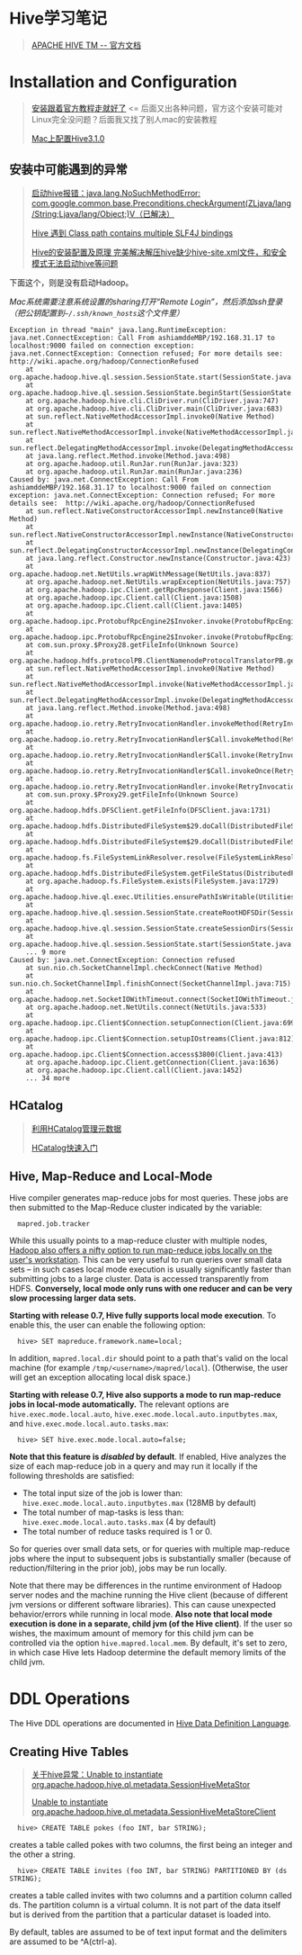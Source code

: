 # Hive学习笔记

> [APACHE HIVE TM -- 官方文档](https://hive.apache.org/)

# Installation and Configuration

> [安装跟着官方教程走就好了](https://cwiki.apache.org/confluence/display/Hive/GettingStarted#GettingStarted-InstallationandConfiguration)	<=	后面又出各种问题，官方这个安装可能对Linux完全没问题？后面我又找了别人mac的安装教程
>
> [Mac上配置Hive3.1.0](https://blog.csdn.net/zhangvalue/article/details/84282827)

## 安装中可能遇到的异常

> [启动hive报错：java.lang.NoSuchMethodError: com.google.common.base.Preconditions.checkArgument(ZLjava/lang/String;Ljava/lang/Object;)V（已解决）](https://www.cnblogs.com/guohu/p/13200879.html)
>
> [Hive 遇到 Class path contains multiple SLF4J bindings](https://www.cnblogs.com/Jesse-Li/p/7809485.html)
>
> [Hive的安装配置及原理 完美解决解压hive缺少hive-site.xml文件，和安全模式无法启动hive等问题](https://blog.csdn.net/iamboluke/article/details/103496098)

下面这个，则是没有启动Hadoop。

*Mac系统需要注意系统设置的sharing打开“Remote Login”，然后添加ssh登录（把公钥配置到`~/.ssh/known_hosts`这个文件里）*

```shell
Exception in thread "main" java.lang.RuntimeException: java.net.ConnectException: Call From ashiamddeMBP/192.168.31.17 to localhost:9000 failed on connection exception: java.net.ConnectException: Connection refused; For more details see:  http://wiki.apache.org/hadoop/ConnectionRefused
	at org.apache.hadoop.hive.ql.session.SessionState.start(SessionState.java:651)
	at org.apache.hadoop.hive.ql.session.SessionState.beginStart(SessionState.java:591)
	at org.apache.hadoop.hive.cli.CliDriver.run(CliDriver.java:747)
	at org.apache.hadoop.hive.cli.CliDriver.main(CliDriver.java:683)
	at sun.reflect.NativeMethodAccessorImpl.invoke0(Native Method)
	at sun.reflect.NativeMethodAccessorImpl.invoke(NativeMethodAccessorImpl.java:62)
	at sun.reflect.DelegatingMethodAccessorImpl.invoke(DelegatingMethodAccessorImpl.java:43)
	at java.lang.reflect.Method.invoke(Method.java:498)
	at org.apache.hadoop.util.RunJar.run(RunJar.java:323)
	at org.apache.hadoop.util.RunJar.main(RunJar.java:236)
Caused by: java.net.ConnectException: Call From ashiamddeMBP/192.168.31.17 to localhost:9000 failed on connection exception: java.net.ConnectException: Connection refused; For more details see:  http://wiki.apache.org/hadoop/ConnectionRefused
	at sun.reflect.NativeConstructorAccessorImpl.newInstance0(Native Method)
	at sun.reflect.NativeConstructorAccessorImpl.newInstance(NativeConstructorAccessorImpl.java:62)
	at sun.reflect.DelegatingConstructorAccessorImpl.newInstance(DelegatingConstructorAccessorImpl.java:45)
	at java.lang.reflect.Constructor.newInstance(Constructor.java:423)
	at org.apache.hadoop.net.NetUtils.wrapWithMessage(NetUtils.java:837)
	at org.apache.hadoop.net.NetUtils.wrapException(NetUtils.java:757)
	at org.apache.hadoop.ipc.Client.getRpcResponse(Client.java:1566)
	at org.apache.hadoop.ipc.Client.call(Client.java:1508)
	at org.apache.hadoop.ipc.Client.call(Client.java:1405)
	at org.apache.hadoop.ipc.ProtobufRpcEngine2$Invoker.invoke(ProtobufRpcEngine2.java:234)
	at org.apache.hadoop.ipc.ProtobufRpcEngine2$Invoker.invoke(ProtobufRpcEngine2.java:119)
	at com.sun.proxy.$Proxy28.getFileInfo(Unknown Source)
	at org.apache.hadoop.hdfs.protocolPB.ClientNamenodeProtocolTranslatorPB.getFileInfo(ClientNamenodeProtocolTranslatorPB.java:964)
	at sun.reflect.NativeMethodAccessorImpl.invoke0(Native Method)
	at sun.reflect.NativeMethodAccessorImpl.invoke(NativeMethodAccessorImpl.java:62)
	at sun.reflect.DelegatingMethodAccessorImpl.invoke(DelegatingMethodAccessorImpl.java:43)
	at java.lang.reflect.Method.invoke(Method.java:498)
	at org.apache.hadoop.io.retry.RetryInvocationHandler.invokeMethod(RetryInvocationHandler.java:422)
	at org.apache.hadoop.io.retry.RetryInvocationHandler$Call.invokeMethod(RetryInvocationHandler.java:165)
	at org.apache.hadoop.io.retry.RetryInvocationHandler$Call.invoke(RetryInvocationHandler.java:157)
	at org.apache.hadoop.io.retry.RetryInvocationHandler$Call.invokeOnce(RetryInvocationHandler.java:95)
	at org.apache.hadoop.io.retry.RetryInvocationHandler.invoke(RetryInvocationHandler.java:359)
	at com.sun.proxy.$Proxy29.getFileInfo(Unknown Source)
	at org.apache.hadoop.hdfs.DFSClient.getFileInfo(DFSClient.java:1731)
	at org.apache.hadoop.hdfs.DistributedFileSystem$29.doCall(DistributedFileSystem.java:1725)
	at org.apache.hadoop.hdfs.DistributedFileSystem$29.doCall(DistributedFileSystem.java:1722)
	at org.apache.hadoop.fs.FileSystemLinkResolver.resolve(FileSystemLinkResolver.java:81)
	at org.apache.hadoop.hdfs.DistributedFileSystem.getFileStatus(DistributedFileSystem.java:1737)
	at org.apache.hadoop.fs.FileSystem.exists(FileSystem.java:1729)
	at org.apache.hadoop.hive.ql.exec.Utilities.ensurePathIsWritable(Utilities.java:4486)
	at org.apache.hadoop.hive.ql.session.SessionState.createRootHDFSDir(SessionState.java:760)
	at org.apache.hadoop.hive.ql.session.SessionState.createSessionDirs(SessionState.java:701)
	at org.apache.hadoop.hive.ql.session.SessionState.start(SessionState.java:627)
	... 9 more
Caused by: java.net.ConnectException: Connection refused
	at sun.nio.ch.SocketChannelImpl.checkConnect(Native Method)
	at sun.nio.ch.SocketChannelImpl.finishConnect(SocketChannelImpl.java:715)
	at org.apache.hadoop.net.SocketIOWithTimeout.connect(SocketIOWithTimeout.java:206)
	at org.apache.hadoop.net.NetUtils.connect(NetUtils.java:533)
	at org.apache.hadoop.ipc.Client$Connection.setupConnection(Client.java:699)
	at org.apache.hadoop.ipc.Client$Connection.setupIOstreams(Client.java:812)
	at org.apache.hadoop.ipc.Client$Connection.access$3800(Client.java:413)
	at org.apache.hadoop.ipc.Client.getConnection(Client.java:1636)
	at org.apache.hadoop.ipc.Client.call(Client.java:1452)
	... 34 more
```

## HCatalog

> [利用HCatalog管理元数据](https://www.jianshu.com/p/af3fcc4511b9)
>
> [HCatalog快速入门](https://blog.csdn.net/ancony_/article/details/79903705)

## Hive, Map-Reduce and Local-Mode

Hive compiler generates map-reduce jobs for most queries. These jobs are then submitted to the Map-Reduce cluster indicated by the variable:

```
  mapred.job.tracker
```

While this usually points to a map-reduce cluster with multiple nodes, <u>Hadoop also offers a nifty option to run map-reduce jobs locally on the user's workstation</u>. This can be very useful to run queries over small data sets – in such cases local mode execution is usually significantly faster than submitting jobs to a large cluster. Data is accessed transparently from HDFS. **Conversely, local mode only runs with one reducer and can be very slow processing larger data sets.**

**Starting with release 0.7, Hive fully supports local mode execution**. To enable this, the user can enable the following option:

```
  hive> SET mapreduce.framework.name=local;
```

In addition, `mapred.local.dir` should point to a path that's valid on the local machine (for example `/tmp/<username>/mapred/local`). (Otherwise, the user will get an exception allocating local disk space.)

**Starting with release 0.7, Hive also supports a mode to run map-reduce jobs in local-mode automatically.** The relevant options are `hive.exec.mode.local.auto`, `hive.exec.mode.local.auto.inputbytes.max`, and `hive.exec.mode.local.auto.tasks.max`:

```
  hive> SET hive.exec.mode.local.auto=false;
```

**Note that this feature is *disabled* by default**. If enabled, Hive analyzes the size of each map-reduce job in a query and may run it locally if the following thresholds are satisfied:

- The total input size of the job is lower than: `hive.exec.mode.local.auto.inputbytes.max` (128MB by default)
- The total number of map-tasks is less than: `hive.exec.mode.local.auto.tasks.max` (4 by default)
- The total number of reduce tasks required is 1 or 0.

So for queries over small data sets, or for queries with multiple map-reduce jobs where the input to subsequent jobs is substantially smaller (because of reduction/filtering in the prior job), jobs may be run locally.

Note that there may be differences in the runtime environment of Hadoop server nodes and the machine running the Hive client (because of different jvm versions or different software libraries). This can cause unexpected behavior/errors while running in local mode. **Also note that local mode execution is done in a separate, child jvm (of the Hive client)**. If the user so wishes, the maximum amount of memory for this child jvm can be controlled via the option `hive.mapred.local.mem`. By default, it's set to zero, in which case Hive lets Hadoop determine the default memory limits of the child jvm.

# DDL Operations

 The Hive DDL operations are documented in [Hive Data Definition Language](https://cwiki.apache.org/confluence/display/Hive/LanguageManual+DDL).

## Creating Hive Tables

> [关于hive异常：Unable to instantiate org.apache.hadoop.hive.ql.metadata.SessionHiveMetaStor](https://blog.csdn.net/hhj724/article/details/79094138)
>
> [Unable to instantiate org.apache.hadoop.hive.ql.metadata.SessionHiveMetaStoreClient](https://www.58jb.com/html/89.html)

```shell
  hive> CREATE TABLE pokes (foo INT, bar STRING);
```

creates a table called pokes with two columns, the first being an integer and the other a string.

```shell
  hive> CREATE TABLE invites (foo INT, bar STRING) PARTITIONED BY (ds STRING);
```

creates a table called invites with two columns and a partition column called ds. The partition column is a virtual column. It is not part of the data itself but is derived from the partition that a particular dataset is loaded into.

By default, tables are assumed to be of text input format and the delimiters are assumed to be ^A(ctrl-a).